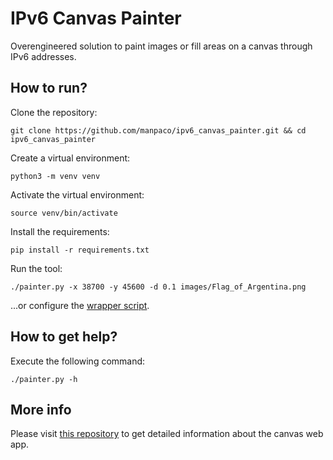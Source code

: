 # IPv6 Canvas Painter

Overengineered solution to paint images or fill areas on a canvas through IPv6 addresses.

## How to run?

Clone the repository:

    git clone https://github.com/manpaco/ipv6_canvas_painter.git && cd ipv6_canvas_painter

Create a virtual environment:

    python3 -m venv venv

Activate the virtual environment:

    source venv/bin/activate

Install the requirements:

    pip install -r requirements.txt

Run the tool:

    ./painter.py -x 38700 -y 45600 -d 0.1 images/Flag_of_Argentina.png

...or configure the [wrapper script](/wrapper).

## How to get help?

Execute the following command:

    ./painter.py -h

## More info

Please visit [this repository](https://gitlab.com/zipdox/ipv6-canvas) to get detailed information about the canvas web app.
